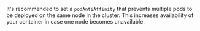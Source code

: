 It&apos;s recommended to set a ```podAntiAffinity``` that prevents multiple pods to be deployed on the same node in the cluster.
This increases availability of your container in case one node becomes unavailable.
